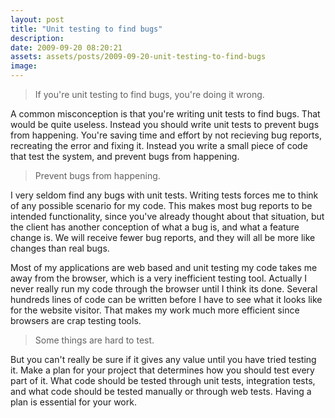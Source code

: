 ```yaml
---
layout: post
title: "Unit testing to find bugs"
description:
date: 2009-09-20 08:20:21
assets: assets/posts/2009-09-20-unit-testing-to-find-bugs
image: 
---
```


> If you're unit testing to find bugs, you're doing it wrong.

A common misconception is that you're writing unit tests to find bugs. That would be quite useless. Instead you should write unit tests to prevent bugs from happening. You're saving time and effort by not recieving bug reports, recreating the error and fixing it. Instead you write a small piece of code that test the system, and prevent bugs from happening.

> Prevent bugs from happening.

I very seldom find any bugs with unit tests. Writing tests forces me to think of any possible scenario for my code. This makes most bug reports to be intended functionality, since you've already thought about that situation, but the client has another conception of what a bug is, and what a feature change is. We will receive fewer bug reports, and they will all be more like changes than real bugs.

Most of my applications are web based and unit testing my code takes me away from the browser, which is a very inefficient testing tool. Actually I never really run my code through the browser until I think its done. Several hundreds lines of code can be written before I have to see what it looks like for the website visitor. That makes my work much more efficient since browsers are crap testing tools.

>Some things are hard to test.

But you can't really be sure if it gives any value until you have tried testing it. Make a plan for your project that determines how you should test every part of it. What code should be tested through unit tests, integration tests, and what code should be tested manually or through web tests. Having a plan is essential for your work.
